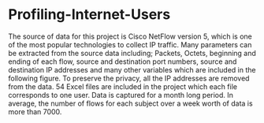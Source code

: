 # Profiling-Internet-Users
The source of data for this project is Cisco NetFlow version 5, which is one of the most popular technologies to collect IP traffic. Many parameters can be extracted from the source data including; Packets, Octets, beginning and ending of each flow, source and destination port numbers, source and destination IP addresses and many other variables which are included in the following figure.
To preserve the privacy, all the IP addresses are removed from the data. 54 Excel files are included in the project which each file corresponds to one user. Data is captured for a month long period. In average, the number of flows for each subject over a week worth of data is more than 7000.
